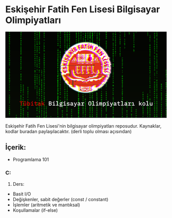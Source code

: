 <meta name="viewport" content="width=device-width, initial-scale=1">
<link rel="stylesheet" type="text/css" media="all" href="markdown.css" />

# Eskişehir Fatih Fen Lisesi Bilgisayar Olimpiyatları

<img src="assets/github-cover-orig-min.png">

Eskişehir Fatih Fen Lisesi'nin bilgisayar olimpiyatları reposudur. Kaynaklar, kodlar buradan paylaşılacaktır. (derli toplu olması açısından)

## İçerik:

- Programlama 101

### C:

1. Ders:
- Basit I/O
- Değişkenler, sabit değerler (const / constant)
- İşlemler (aritmetik ve mantıksal)
- Koşullamalar (if-else)
